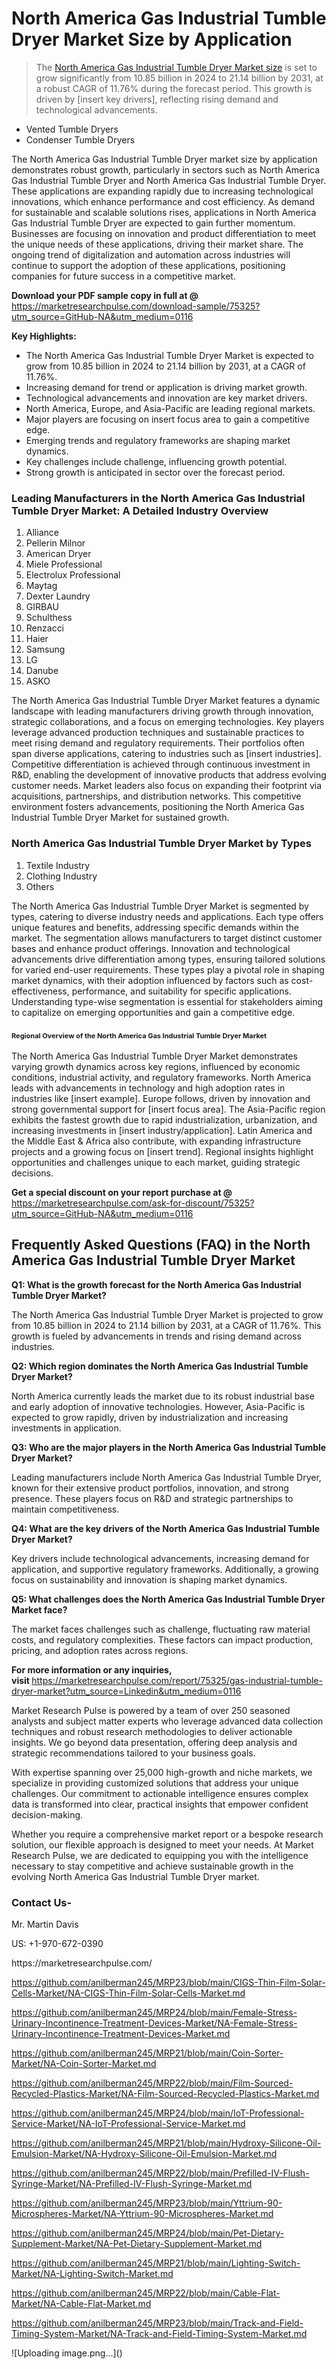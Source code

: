 <h1>North America Gas Industrial Tumble Dryer Market&nbsp;Size by Application</h1><blockquote><p>The <a href="https://marketresearchpulse.com/download-sample/75325?utm_source=GitHub-NA&amp;utm_medium=0116">North America Gas Industrial Tumble Dryer Market size</a> is set to grow significantly from 10.85 billion in 2024 to 21.14 billion by 2031, at a robust CAGR of 11.76% during the forecast period. This growth is driven by [insert key drivers], reflecting rising demand and technological advancements.</p></blockquote><ul><li>Vented Tumble Dryers<li> Condenser Tumble Dryers</li></ul><p>The North America Gas Industrial Tumble Dryer market size by application demonstrates robust growth, particularly in sectors such as North America Gas Industrial Tumble Dryer and North America Gas Industrial Tumble Dryer. These applications are expanding rapidly due to increasing technological innovations, which enhance performance and cost efficiency. As demand for sustainable and scalable solutions rises, applications in North America Gas Industrial Tumble Dryer are expected to gain further momentum. Businesses are focusing on innovation and product differentiation to meet the unique needs of these applications, driving their market share. The ongoing trend of digitalization and automation across industries will continue to support the adoption of these applications, positioning companies for future success in a competitive market.</p><p><strong>Download your PDF sample copy in full at @ </strong><a href="https://marketresearchpulse.com/download-sample/75325?utm_source=GitHub-NA&amp;utm_medium=0116">https://marketresearchpulse.com/download-sample/75325?utm_source=GitHub-NA&amp;utm_medium=0116</a></p><p><strong>Key Highlights: </strong></p><ul><li>The North America Gas Industrial Tumble Dryer Market is expected to grow from 10.85 billion in 2024 to 21.14 billion by 2031, at a CAGR of 11.76%.</li><li>Increasing demand for trend or application is driving market growth.</li><li>Technological advancements and innovation are key market drivers.</li><li>North America, Europe, and Asia-Pacific are leading regional markets.</li><li>Major players are focusing on insert focus area to gain a competitive edge.</li><li>Emerging trends and regulatory frameworks are shaping market dynamics.</li><li>Key challenges include challenge, influencing growth potential.</li><li>Strong growth is anticipated in sector over the forecast period.</li></ul><h3>Leading Manufacturers in the North America Gas Industrial Tumble Dryer Market: A Detailed Industry Overview</h3><ol><li>Alliance</li><li>Pellerin Milnor</li><li>American Dryer</li><li>Miele Professional</li><li>Electrolux Professional</li><li>Maytag</li><li>Dexter Laundry</li><li>GIRBAU</li><li>Schulthess</li><li>Renzacci</li><li>Haier</li><li>Samsung</li><li>LG</li><li>Danube</li><li>ASKO</li></ol><div class="flex max-w-full flex-col flex-grow"><div class="min-h-8 text-message flex w-full flex-col items-end gap-2 whitespace-normal break-words [.text-message+&amp;]:mt-5" dir="auto" data-message-author-role="assistant" data-message-id="fd8432e4-4910-450d-b182-61b7bfb0a01f" data-message-model-slug="gpt-4o"><div class="flex w-full flex-col gap-1 empty:hidden first:pt-[3px]"><div class="markdown prose w-full break-words dark:prose-invert light"><p>The North America Gas Industrial Tumble Dryer Market features a dynamic landscape with leading manufacturers driving growth through innovation, strategic collaborations, and a focus on emerging technologies. Key players leverage advanced production techniques and sustainable practices to meet rising demand and regulatory requirements. Their portfolios often span diverse applications, catering to industries such as [insert industries]. Competitive differentiation is achieved through continuous investment in R&amp;D, enabling the development of innovative products that address evolving customer needs. Market leaders also focus on expanding their footprint via acquisitions, partnerships, and distribution networks. This competitive environment fosters advancements, positioning the North America Gas Industrial Tumble Dryer Market for sustained growth.</p></div></div></div></div><h3>North America Gas Industrial Tumble Dryer Market by Types</h3><ol><li>Textile Industry<li> Clothing Industry<li> Others</li></ol><div class="flex max-w-full flex-col flex-grow"><div class="min-h-8 text-message flex w-full flex-col items-end gap-2 whitespace-normal break-words [.text-message+&amp;]:mt-5" dir="auto" data-message-author-role="assistant" data-message-id="084470be-0bb7-4664-bddf-5156b4f41249" data-message-model-slug="gpt-4o-mini"><div class="flex w-full flex-col gap-1 empty:hidden first:pt-[3px]"><div class="markdown prose w-full break-words dark:prose-invert light"><p>The North America Gas Industrial Tumble Dryer Market is segmented by types, catering to diverse industry needs and applications. Each type offers unique features and benefits, addressing specific demands within the market. The segmentation allows manufacturers to target distinct customer bases and enhance product offerings. Innovation and technological advancements drive differentiation among types, ensuring tailored solutions for varied end-user requirements. These types play a pivotal role in shaping market dynamics, with their adoption influenced by factors such as cost-effectiveness, performance, and suitability for specific applications. Understanding type-wise segmentation is essential for stakeholders aiming to capitalize on emerging opportunities and gain a competitive edge.</p></div></div></div></div><h3><span style="font-size: 11px;">Regional Overview of the North America Gas Industrial Tumble Dryer Market</span></h3><div class="flex max-w-full flex-col flex-grow"><div class="min-h-8 text-message flex w-full flex-col items-end gap-2 whitespace-normal break-words [.text-message+&amp;]:mt-5" dir="auto" data-message-author-role="assistant" data-message-id="e9038762-ce64-4e30-91c9-9bd413514231" data-message-model-slug="gpt-4o-mini"><div class="flex w-full flex-col gap-1 empty:hidden first:pt-[3px]"><div class="markdown prose w-full break-words dark:prose-invert light"><p>The North America Gas Industrial Tumble Dryer Market demonstrates varying growth dynamics across key regions, influenced by economic conditions, industrial activity, and regulatory frameworks. North America leads with advancements in technology and high adoption rates in industries like [insert example]. Europe follows, driven by innovation and strong governmental support for [insert focus area]. The Asia-Pacific region exhibits the fastest growth due to rapid industrialization, urbanization, and increasing investments in [insert industry/application]. Latin America and the Middle East &amp; Africa also contribute, with expanding infrastructure projects and a growing focus on [insert trend]. Regional insights highlight opportunities and challenges unique to each market, guiding strategic decisions.</p></div></div></div></div><p><strong>Get a special discount on your report purchase at @ </strong><a href="https://marketresearchpulse.com/ask-for-discount/75325?utm_source=GitHub-NA&amp;utm_medium=0116">https://marketresearchpulse.com/ask-for-discount/75325?utm_source=GitHub-NA&amp;utm_medium=0116</a></p><h2>Frequently Asked Questions (FAQ) in the North America Gas Industrial Tumble Dryer Market</h2><p><strong>Q1: What is the growth forecast for the North America Gas Industrial Tumble Dryer Market?</strong></p><p>The North America Gas Industrial Tumble Dryer Market is projected to grow from 10.85 billion in 2024 to 21.14 billion by 2031, at a CAGR of 11.76%. This growth is fueled by advancements in trends and rising demand across industries.</p><p><strong>Q2: Which region dominates the North America Gas Industrial Tumble Dryer Market?</strong></p><p>North America currently leads the market due to its robust industrial base and early adoption of innovative technologies. However, Asia-Pacific is expected to grow rapidly, driven by industrialization and increasing investments in application.</p><p><strong>Q3: Who are the major players in the North America Gas Industrial Tumble Dryer Market?</strong></p><p>Leading manufacturers include North America Gas Industrial Tumble Dryer, known for their extensive product portfolios, innovation, and strong presence. These players focus on R&amp;D and strategic partnerships to maintain competitiveness.</p><p><strong>Q4: What are the key drivers of the North America Gas Industrial Tumble Dryer Market?</strong></p><p>Key drivers include technological advancements, increasing demand for application, and supportive regulatory frameworks. Additionally, a growing focus on sustainability and innovation is shaping market dynamics.</p><p><strong>Q5: What challenges does the North America Gas Industrial Tumble Dryer Market face?</strong></p><p>The market faces challenges such as challenge, fluctuating raw material costs, and regulatory complexities. These factors can impact production, pricing, and adoption rates across regions.</p><p><strong>For more information or any inquiries, visit&nbsp;</strong><a href="https://marketresearchpulse.com/report/75325/gas-industrial-tumble-dryer-market?utm_source=Linkedin&utm_medium=0116">https://marketresearchpulse.com/report/75325/gas-industrial-tumble-dryer-market?utm_source=Linkedin&utm_medium=0116</a></p><p>Market Research Pulse is powered by a team of over 250 seasoned analysts and subject matter experts who leverage advanced data collection techniques and robust research methodologies to deliver actionable insights. We go beyond data presentation, offering deep analysis and strategic recommendations tailored to your business goals.</p><p>With expertise spanning over 25,000 high-growth and niche markets, we specialize in providing customized solutions that address your unique challenges. Our commitment to actionable intelligence ensures complex data is transformed into clear, practical insights that empower confident decision-making.</p><p>Whether you require a comprehensive market report or a bespoke research solution, our flexible approach is designed to meet your needs. At Market Research Pulse, we are dedicated to equipping you with the intelligence necessary to stay competitive and achieve sustainable growth in the evolving North America Gas Industrial Tumble Dryer market.</p><h3><strong>Contact Us-</strong></h3><p>Mr. Martin Davis</p><p>US: +1-970-672-0390</p><p>https://marketresearchpulse.com/</p><p><a href="https://github.com/anilberman245/MRP23/blob/main/CIGS-Thin-Film-Solar-Cells-Market/NA-CIGS-Thin-Film-Solar-Cells-Market.md">https://github.com/anilberman245/MRP23/blob/main/CIGS-Thin-Film-Solar-Cells-Market/NA-CIGS-Thin-Film-Solar-Cells-Market.md</a></p><p><a href="https://github.com/anilberman245/MRP24/blob/main/Female-Stress-Urinary-Incontinence-Treatment-Devices-Market/NA-Female-Stress-Urinary-Incontinence-Treatment-Devices-Market.md">https://github.com/anilberman245/MRP24/blob/main/Female-Stress-Urinary-Incontinence-Treatment-Devices-Market/NA-Female-Stress-Urinary-Incontinence-Treatment-Devices-Market.md</a></p><p><a href="https://github.com/anilberman245/MRP21/blob/main/Coin-Sorter-Market/NA-Coin-Sorter-Market.md">https://github.com/anilberman245/MRP21/blob/main/Coin-Sorter-Market/NA-Coin-Sorter-Market.md</a></p><p><a href="https://github.com/anilberman245/MRP22/blob/main/Film-Sourced-Recycled-Plastics-Market/NA-Film-Sourced-Recycled-Plastics-Market.md">https://github.com/anilberman245/MRP22/blob/main/Film-Sourced-Recycled-Plastics-Market/NA-Film-Sourced-Recycled-Plastics-Market.md</a></p><p><a href="https://github.com/anilberman245/MRP24/blob/main/IoT-Professional-Service-Market/NA-IoT-Professional-Service-Market.md">https://github.com/anilberman245/MRP24/blob/main/IoT-Professional-Service-Market/NA-IoT-Professional-Service-Market.md</a></p><p><a href="https://github.com/anilberman245/MRP21/blob/main/Hydroxy-Silicone-Oil-Emulsion-Market/NA-Hydroxy-Silicone-Oil-Emulsion-Market.md">https://github.com/anilberman245/MRP21/blob/main/Hydroxy-Silicone-Oil-Emulsion-Market/NA-Hydroxy-Silicone-Oil-Emulsion-Market.md</a></p><p><a href="https://github.com/anilberman245/MRP22/blob/main/Prefilled-IV-Flush-Syringe-Market/NA-Prefilled-IV-Flush-Syringe-Market.md">https://github.com/anilberman245/MRP22/blob/main/Prefilled-IV-Flush-Syringe-Market/NA-Prefilled-IV-Flush-Syringe-Market.md</a></p><p><a href="https://github.com/anilberman245/MRP23/blob/main/Yttrium-90-Microspheres-Market/NA-Yttrium-90-Microspheres-Market.md">https://github.com/anilberman245/MRP23/blob/main/Yttrium-90-Microspheres-Market/NA-Yttrium-90-Microspheres-Market.md</a></p><p><a href="https://github.com/anilberman245/MRP24/blob/main/Pet-Dietary-Supplement-Market/NA-Pet-Dietary-Supplement-Market.md">https://github.com/anilberman245/MRP24/blob/main/Pet-Dietary-Supplement-Market/NA-Pet-Dietary-Supplement-Market.md</a></p><p><a href="https://github.com/anilberman245/MRP21/blob/main/Lighting-Switch-Market/NA-Lighting-Switch-Market.md">https://github.com/anilberman245/MRP21/blob/main/Lighting-Switch-Market/NA-Lighting-Switch-Market.md</a></p><p><a href="https://github.com/anilberman245/MRP22/blob/main/Cable-Flat-Market/NA-Cable-Flat-Market.md">https://github.com/anilberman245/MRP22/blob/main/Cable-Flat-Market/NA-Cable-Flat-Market.md</a></p><p><a href="https://github.com/anilberman245/MRP23/blob/main/Track-and-Field-Timing-System-Market/NA-Track-and-Field-Timing-System-Market.md">https://github.com/anilberman245/MRP23/blob/main/Track-and-Field-Timing-System-Market/NA-Track-and-Field-Timing-System-Market.md</a></p>
![Uploading image.png…]()
